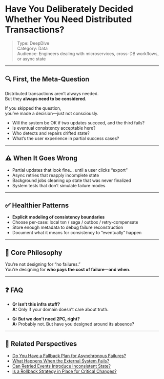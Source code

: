# Have You Deliberately Decided Whether You Need Distributed Transactions?

> Type: DeepDive  
> Category: Data  
> Audience: Engineers dealing with microservices, cross-DB workflows, or async state

---

## 🔍 First, the Meta-Question

Distributed transactions aren’t always needed.  
But they **always need to be considered**.

If you skipped the question,  
you’ve made a decision—just not consciously.

- Will the system be OK if two updates succeed, and the third fails?  
- Is eventual consistency acceptable here?  
- Who detects and repairs drifted state?
- What’s the user experience in partial success cases?

---

## ⚠️ When It Goes Wrong

- Partial updates that look fine… until a user clicks “export”  
- Async retries that reapply incomplete state  
- Background jobs cleaning up state that was never finalized  
- System tests that don’t simulate failure modes

---

## ✅ Healthier Patterns

- **Explicit modeling of consistency boundaries**  
- Choose per-case: local txn / saga / outbox / retry-compensate  
- Store enough metadata to debug failure reconstruction  
- Document what it means for consistency to “eventually” happen

---

## 🧠 Core Philosophy

You’re not designing for “no failures.”  
You’re designing for **who pays the cost of failure—and when**.

---

## ❓ FAQ

- **Q: Isn’t this infra stuff?**  
  **A:** Only if your domain doesn’t care about truth.

- **Q: But we don’t need 2PC, right?**  
  **A:** Probably not. But have you designed around its absence?

---

## 🔗 Related Perspectives

- [Do You Have a Fallback Plan for Asynchronous Failures?](fallback-strategy.md)
- [What Happens When the External System Fails?](../async/external-failure-impact.md)
- [Can Retried Events Introduce Inconsistent State?](retry-consistency.md)
- [Is a Rollback Strategy in Place for Critical Changes?](../release/rollback-strategy.md)
